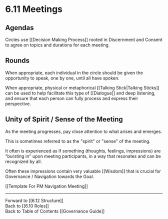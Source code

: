 # 6.11 Meetings
## Agendas
Circles use [[Decision Making Process]] rooted in Discernment and Consent to agree on topics and durations for each meeting. 

## Rounds
When appropriate, each individual in the circle should be given the opportunity to speak, one by one, until all have spoken. 

When appropriate, physical or metaphorical [[Talking Stick|Talking Sticks]] can be used to help facilitate this type of [[Dialogue]] and deep listening, and ensure that each person can fully process and express their perspective. 

## Unity of Spirit / Sense of the Meeting
As the meeting progresses, pay close attention to what arises and emerges. 

This is sometimes referred to as the "spirit" or "sense" of the meeting. 

It often is experienced as if something (thoughts, feelings, impressions) are "bursting in" upon meeting participants, in a way that resonates and can be recognized by all. 

Often these impressions contain very valuable [[Wisdom]] that is crucial for Governance / Navigation towards the Goal. 

[[Template For PM Navigation Meeting]]  

___

Forward to [[6.12 Structure]]  
Back to [[6.10 Roles]]  
Back to Table of Contents [[Governance Guide]]




